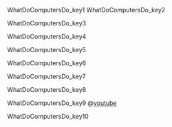 WhatDoComputersDo_key1
WhatDoComputersDo_key2


WhatDoComputersDo_key3


WhatDoComputersDo_key4


WhatDoComputersDo_key5


WhatDoComputersDo_key6


WhatDoComputersDo_key7


WhatDoComputersDo_key8


WhatDoComputersDo_key9
@[youtube](mCq8-xTH7jA) 


WhatDoComputersDo_key10
